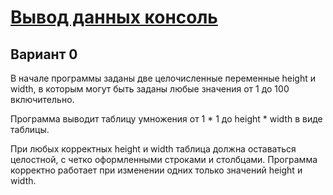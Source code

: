 # [Вывод данных консоль](https://docs.google.com/document/d/1gHzh7d4nUPzcDFTUviu_FvX_9Sp9AzlI4X89pU7D5P0/edit?tab=t.0#heading=h.hvdz6ln2bwxi)

## Вариант 0

В начале программы заданы две целочисленные переменные height и width, в которым могут быть заданы любые значения от 1 до 100 включительно.

Программа выводит таблицу умножения от 1 \* 1 до height \* width в виде таблицы.

При любых корректных height и width таблица должна оставаться целостной, с четко оформленными строками и столбцами. Программа корректно работает при изменении одних только значений  height и width.
